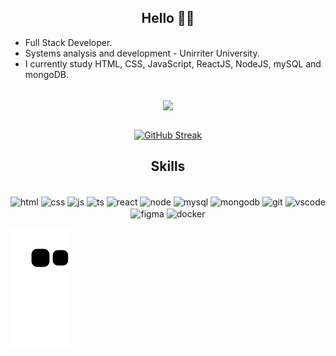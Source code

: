 <h2 align="center"> Hello 🤘🏻</h2>
 
- Full Stack Developer.
- Systems analysis and development - Unirriter University.
- I currently study HTML, CSS, JavaScript, ReactJS, NodeJS, mySQL and mongoDB.
 <br>
<div align="center">
 <a href="https://github.com/ncryscooby/github-readme-stats"><img align="center" src="https://github-readme-stats.vercel.app/api/top-langs/?username=ncryscooby&layout=compact&theme=dark&hide_border=true" /></a> 
 </div>
 <br>
 <div align="center">
 
[![GitHub Streak](https://github-readme-streak-stats.herokuapp.com/?user=ncryscooby&theme=dark)](https://git.io/streak-stats)

 </div>
 
<div>
<h2 align="center"> Skills
 </h2>
 
<div align="center"><br>
<img align="center" alt="html" height="30" width="40" src="https://cdn.jsdelivr.net/gh/devicons/devicon/icons/html5/html5-plain.svg" />
<img align="center" alt="css" height="30" width="40" src="https://cdn.jsdelivr.net/gh/devicons/devicon/icons/css3/css3-plain.svg" />
<img align="center" alt="js" height="30" width="40" src="https://cdn.jsdelivr.net/gh/devicons/devicon/icons/javascript/javascript-plain.svg" />
<img align="center" alt="ts" height="30" width="40" src="https://cdn.jsdelivr.net/gh/devicons/devicon/icons/typescript/typescript-plain.svg" />
<img align="center" alt="react" height="30" width="40" src="https://cdn.jsdelivr.net/gh/devicons/devicon/icons/react/react-original.svg" />
<img align="center" alt="node" height="30" width="40" src="https://cdn.jsdelivr.net/gh/devicons/devicon/icons/nodejs/nodejs-original.svg" />
<img align="center" alt="mysql" height="30" width="40" src="https://cdn.jsdelivr.net/gh/devicons/devicon/icons/mysql/mysql-original.svg" />
<img align="center" alt="mongodb" height="30" width="40" src="https://cdn.jsdelivr.net/gh/devicons/devicon/icons/mongodb/mongodb-plain.svg" />
<img align="center" alt="git" height="30" width="40" src="https://cdn.jsdelivr.net/gh/devicons/devicon/icons/git/git-plain.svg" />
<img align="center" alt="vscode" height="30" width="40" src="https://cdn.jsdelivr.net/gh/devicons/devicon/icons/vscode/vscode-original.svg" />
<img align="center" alt="figma" height="30" width="40" src="https://cdn.jsdelivr.net/gh/devicons/devicon/icons/figma/figma-original.svg" />
<img align="center" alt="docker" height="30" width="40" src="https://cdn.jsdelivr.net/gh/devicons/devicon/icons/docker/docker-original.svg" />
</div>
 
![Snake animation](https://github.com/NcryScooby/NcryScooby/blob/output/github-contribution-grid-snake.svg)
